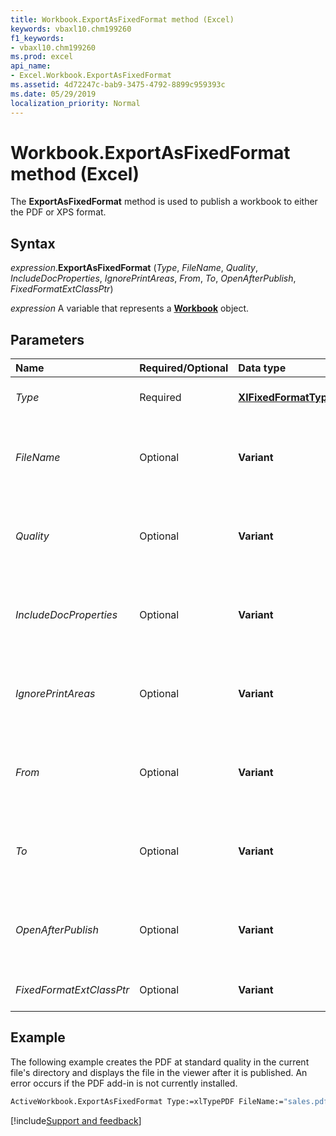 ```yaml
---
title: Workbook.ExportAsFixedFormat method (Excel)
keywords: vbaxl10.chm199260
f1_keywords:
- vbaxl10.chm199260
ms.prod: excel
api_name:
- Excel.Workbook.ExportAsFixedFormat
ms.assetid: 4d72247c-bab9-3475-4792-8899c959393c
ms.date: 05/29/2019
localization_priority: Normal
---
```



# Workbook.ExportAsFixedFormat method (Excel)

The **ExportAsFixedFormat** method is used to publish a workbook to either the PDF or XPS format.


## Syntax

_expression_.**ExportAsFixedFormat** (_Type_, _FileName_, _Quality_, _IncludeDocProperties_, _IgnorePrintAreas_, _From_, _To_, _OpenAfterPublish_, _FixedFormatExtClassPtr_)

_expression_ A variable that represents a **[Workbook](Excel.Workbook.md)** object.


## Parameters

|Name|Required/Optional|Data type|Description|
|:-----|:-----|:-----|:-----|
| _Type_|Required| **[XlFixedFormatType](excel.xlfixedformattype.md)**|Can be either **xlTypePDF** or **xlTypeXPS**.|
| _FileName_|Optional| **Variant**|A string that indicates the name of the file to be saved. You can include a full path, or Excel saves the file in the current folder.|
| _Quality_|Optional| **Variant**|Can be set to either of the following **[XlFixedFormatQuality](Excel.XlFixedFormatQuality.md)** constants: **xlQualityStandard** or **xlQualityMinimum**.|
| _IncludeDocProperties_|Optional| **Variant**|Set to **True** to indicate that document properties should be included, or set to **False** to indicate that they are omitted.|
| _IgnorePrintAreas_|Optional| **Variant**|If set to **True**, ignores any print areas set when publishing. If set to **False**, uses the print areas set when publishing.|
| _From_|Optional| **Variant**|The number of the page at which to start publishing. If this argument is omitted, publishing starts at the beginning.|
| _To_|Optional| **Variant**|The number of the last page to publish. If this argument is omitted, publishing ends with the last page.|
| _OpenAfterPublish_|Optional| **Variant**|If set to **True**, displays the file in the viewer after it is published. If set to **False**, the file is published but not displayed.|
| _FixedFormatExtClassPtr_|Optional| **Variant**|Pointer to the **FixedFormatExt** class.|

## Example

The following example creates the PDF at standard quality in the current file's directory and displays the file in the viewer after it is published. An error occurs if the PDF add-in is not currently installed.

```vb
ActiveWorkbook.ExportAsFixedFormat Type:=xlTypePDF FileName:="sales.pdf" Quality:=xlQualityStandard OpenAfterPublish:=True 
```




[!include[Support and feedback](~/includes/feedback-boilerplate.md)]
